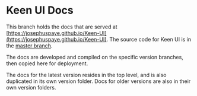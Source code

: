 # Keen UI Docs

This branch holds the docs that are served at [https://josephuspaye.github.io/Keen-UI](https://josephuspaye.github.io/Keen-UI). The source code for Keen UI is in the [master branch](https://github.com/JosephusPaye/Keen-UI).

The docs are developed and compiled on the specific version branches, then copied here for deployment.

The docs for the latest version resides in the top level, and is also duplicated in its own version folder. Docs for older versions are also in their own version folders.
